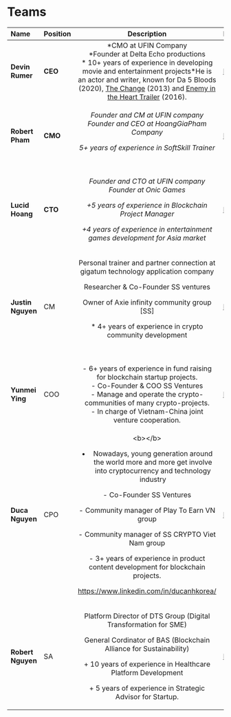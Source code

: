 # Teams

<table>
  <thead>
    <tr>
      <th style="text-align:left">Name</th>
      <th style="text-align:left">Position</th>
      <th style="text-align:center">Description</th>
      <th style="text-align:left">Linkedln</th>
    </tr>
  </thead>
  <tbody>
    <tr>
      <td style="text-align:left"><b>Devin Rumer</b>
      </td>
      <td style="text-align:left"><b>CEO</b>
      </td>
      <td style="text-align:center">*CMO at UFIN Company
        <br />*Founder at Delta Echo productions
        <br />* 10+ years of experience in developing movie and entertainment projects*He
        is an actor and writer, known for Da 5 Bloods (2020), <a href="https://www.imdb.com/title/tt2672678?ref_=nmbio_mbio">The Change</a> (2013)
        and <a href="https://www.imdb.com/title/tt5980456?ref_=nmbio_mbio">Enemy in the Heart Trailer</a> (2016).</td>
      <td
      style="text-align:left"><a href="https://www.linkedin.com/in/devin-rumer/

">https://www.linkedin.com/in/devin-rumer/<br /></a> 
        </td>
    </tr>
    <tr>
      <td style="text-align:left"><b>Robert Pham</b>
      </td>
      <td style="text-align:left"><b>CMO</b>
      </td>
      <td style="text-align:center">
        <p>*Founder and CM at UFIN company
          <br />*Founder and CEO at HoangGiaPham Company</p>
        <p>* 5+ years of experience in SoftSkill Trainer
          <br />
          <br />
        </p>
      </td>
      <td style="text-align:left"><a href="https://www.linkedin.com/in/robetpham/">https://www.linkedin.com/in/robetpham/</a>
      </td>
    </tr>
    <tr>
      <td style="text-align:left"><b>Lucid Hoang</b>
        <br />
      </td>
      <td style="text-align:left"><b> CTO</b>
      </td>
      <td style="text-align:center">
        <p>*Founder and CTO at UFIN company
          <br />*Founder at Onic Games</p>
        <p>+5 years of experience in Blockchain Project Manager</p>
        <p>+4 years of experience in entertainment games development for Asia market
          <br
          />
        </p>
      </td>
      <td style="text-align:left"><a href="https://www.linkedin.com/in/hoanganhcuong/">https://www.linkedin.com/in/hoanganhcuong/</a>
      </td>
    </tr>
    <tr>
      <td style="text-align:left"><b>Justin Nguyen</b>
      </td>
      <td style="text-align:left">CM</td>
      <td style="text-align:center">
        <p>* Personal trainer and partner connection at gigatum technology application
          company</p>
        <p>* Researcher &amp; Co-Founder SS ventures</p>
        <p>* Owner of Axie infinity community group [SS]</p>
        <p>* 4+ years of experience in crypto community development</p>
        <p><b><br /></b>
        </p>
      </td>
      <td style="text-align:left"><a href="https://www.linkedin.com/in/justin-nguyenn/">https://www.linkedin.com/in/justin-nguyenn/</a>
      </td>
    </tr>
    <tr>
      <td style="text-align:left"><b>Yunmei Ying</b>
      </td>
      <td style="text-align:left">COO</td>
      <td style="text-align:center">- 6+ years of experience in fund raising for blockchain startup projects.
        <br
        />- Co-Founder &amp; COO SS Ventures
        <br />- Manage and operate the crypto-communities of many crypto-projects.
        <br
        />- In charge of Vietnam-China joint venture cooperation.
        <br />
      </td>
      <td style="text-align:left"><a href="https://www.linkedin.com/in/yunmei-ying/">https://www.linkedin.com/in/yunmei-ying/</a>
      </td>
    </tr>
    <tr>
      <td style="text-align:left"><b>Duca Nguyen</b>
      </td>
      <td style="text-align:left">CPO</td>
      <td style="text-align:center">
        <p>&lt;b&gt;&lt;/b&gt;</p>
        <ul>
          <li>Nowadays, young generation around the world more and more get involve
            into cryptocurrency and technology industry</li>
        </ul>
        <p>- Co-Founder SS Ventures</p>
        <p>- Community manager of Play To Earn VN group</p>
        <p>- Community manager of SS CRYPTO Viet Nam group</p>
        <p>- 3+ years of experience in product content development for blockchain
          projects.</p>
        <p>https://www.linkedin.com/in/ducanhkorea/<b><br /></b>
        </p>
      </td>
      <td style="text-align:left"><a href="https://www.linkedin.com/in/ducanhkorea/">https://www.linkedin.com/in/ducanhkorea/</a>
      </td>
    </tr>
    <tr>
      <td style="text-align:left"><b>Robert Nguyen</b>
        <br />
      </td>
      <td style="text-align:left">SA</td>
      <td style="text-align:center">
        <p>Platform Director of DTS Group (Digital Transformation for SME)</p>
        <p>General Cordinator of BAS (Blockchain Alliance for Sustainability)</p>
        <p>+ 10 years of experience in Healthcare Platform Development</p>
        <p>+ 5 years of experience in Strategic Advisor for Startup.
          <br />
        </p>
      </td>
      <td style="text-align:left"><a href="https://www.linkedin.com/in/linknguyen/">https://www.linkedin.com/in/linknguyen/</a>
      </td>
    </tr>
  </tbody>
</table>

